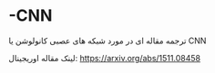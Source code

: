 # -CNN
ترجمه مقاله ای در مورد شبکه های عصبی کانولوشن یا CNN

لینک مقاله اوریجینال: https://arxiv.org/abs/1511.08458

